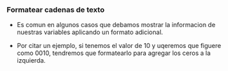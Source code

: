 ### Formatear cadenas de texto

- Es comun en algunos casos que debamos mostrar la informacion de nuestras variables aplicando un formato adicional.

- Por citar un ejemplo, si tenemos el valor de 10 y uqeremos que figuere como 0010, tendremos que formatearlo para agregar los ceros a la izquierda.

